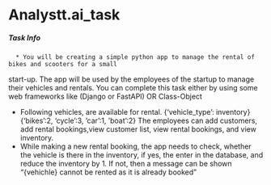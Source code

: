 # Analystt.ai_task
##### Task Info
      * You will be creating a simple python app to manage the rental of bikes and scooters for a small
start-up. The app will be used by the employees of the startup to manage their vehicles and rentals.
You can complete this task either by using some web frameworks like (Django or FastAPI) OR
Class-Object
* Following vehicles, are available for rental. {‘vehicle_type’: inventory}
{‘bikes’:2, ‘cycle’:3, ’car’:1, ’boat’:2}
The employees can add customers, add rental bookings,view customer list, view rental bookings,
and view inventory.
* While making a new rental booking, the app needs to check, whether the vehicle is there in the
inventory, if yes, the enter in the database, and reduce the inventory by 1. If not, then a message
can be shown “{vehichle} cannot be rented as it is already booked”
